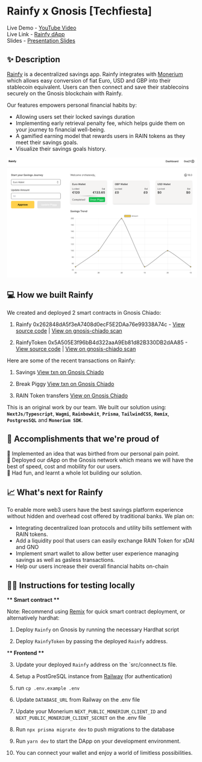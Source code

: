 # Rainfy x Gnosis [Techfiesta]

Live Demo - [YouTube Video](https://youtu.be/pw_UZUs1FkY) <br />
Live Link - [Rainfy dApp](https://rainfy.vercel.app) <br />
Slides - [Presentation Slides](https://rainfy.vercel.app/RainfySlides.pdf)

## ✨ Description

[Rainfy](https://rainfy.vercel.app) is a decentralized savings app. Rainfy integrates with [Monerium](https://monerium.dev) which allows easy conversion of fiat Euro, USD and GBP into their stablecoin equivalent. Users can then connect and save their stablecoins securely on the Gnosis blockchain with Rainfy.

Our features empowers personal financial habits by:

- Allowing users set their locked savings duration
- Implementing early retrieval penalty fee, which helps guide them on your journey to financial well-being.
- A gamified earning model that rewards users in RAIN tokens as they meet their savings goals.
- Visualize their savings goals history.

![Rainfy Dashboard](/public/img/dashboard-screen.png)

## 💻 How we built Rainfy

We created and deployed 2 smart contracts in Gnosis Chiado:

1. Rainfy 0x262848dA5f3eA7408d0ecF5E2DAa76e99338A74c - [View source code](https://github.com/iamendy/rainfy/blob/main/contracts/Rainfy.sol) | [View on gnosis-chiado scan](https://gnosis-chiado.blockscout.com/address/0x262848dA5f3eA7408d0ecF5E2DAa76e99338A74c)

2. RainfyToken 0x5A505E3f96bB4d322aaA9Eb81d82B330DB2dAA85 - [View source code](https://github.com/iamendy/rainfy/blob/main/contracts/RainfyToken.sol) | [View on gnosis-chiado scan](https://gnosis-chiado.blockscout.com/address/0x5A505E3f96bB4d322aaA9Eb81d82B330DB2dAA85)

Here are some of the recent transactions on Rainfy:

1. Savings [View txn on Gnosis Chiado](https://gnosis-chiado.blockscout.com/tx/0xb20c4fb6af21901533b19c1ac5ce36a7e2775efcc7049e6f44f747f77927d2e0)

2. Break Piggy [View txn on Gnosis Chiado](https://gnosis-chiado.blockscout.com/tx/0x7bea58bee8ba73e866846dd29aa78be8b2ec7cdf5225053f737da67683ce732b)

3. RAIN Token transfers [View on Gnosis Chiado](https://gnosis-chiado.blockscout.com/address/0x5A505E3f96bB4d322aaA9Eb81d82B330DB2dAA85?tab=internal_txns)

This is an original work by our team. We built our solution using: **`NextJs/Typescript`**, **`Wagmi`**, **`Rainbowkit`**, **`Prisma`**, **`TailwindCSS`**, **`Remix`**, **`PostgresSQL`** and **`Monerium SDK`**.

## 🚀 Accomplishments that we're proud of

🍥 Implemented an idea that was birthed from our personal pain point.<br />
🍥 Deployed our dApp on the Gnosis network which means we will have the best of speed, cost and mobility for our users. <br />
🍥 Had fun, and learnt a whole lot building our solution. <br />

## 📈 What's next for Rainfy

To enable more web3 users have the best savings platform experience without hidden and overhead cost offered by traditional banks. We plan on:

- Integrating decentralized loan protocols and utility bills settlement with RAIN tokens.
- Add a liquidity pool that users can easily exchange RAIN Token for xDAI and GNO
- Implement smart wallet to allow better user experience managing savings as well as gasless transactions.
- Help our users increase their overall financial habits on-chain

## 🧑‍💻 Instructions for testing locally

\***\* Smart contract \*\***

Note: Recommend using [Remix](https://remix.ethereum.org) for quick smart contract deployment, or alternatively hardhat:

1. Deploy `Rainfy` on Gnosis by running the necessary Hardhat script

2. Deploy `RainfyToken` by passing the deployed `Rainfy` address.

\***\* Frontend \*\***

3. Update your deployed `Rainfy` address on the `src/connect.ts file.

4. Setup a PostGreSQL instance from [Railway](https://railway.app) (for authentication)

5. run `cp .env.example .env`

6. Update `DATABASE_URL` from Railway on the .env file

7. Update your Monerium `NEXT_PUBLIC_MONERIUM_CLIENT_ID` and `NEXT_PUBLIC_MONERIUM_CLIENT_SECRET` on the .env file

8. Run `npx prisma migrate dev` to push migrations to the database

9. Run `yarn dev` to start the DApp on your development environment.

10. You can connect your wallet and enjoy a world of limitless possibilities.
